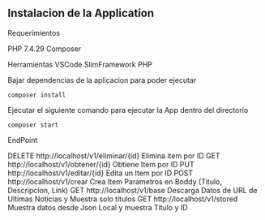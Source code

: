 ## Instalacion de la Application

Requerimientos

PHP 7.4.29
Composer

Herramientas
VSCode
SlimFramework
PHP

Bajar dependencias de la aplicacion para poder ejecutar 

	composer install

Ejecutar el siguiente comando para ejecutar la App dentro del directorio

	composer start
	

EndPoint

DELETE http://localhost/v1/eliminar/{id} Elimina item por ID 
GET http://localhost/v1/obtener/{id} Obtiene Item por ID
PUT http://localhost/v1/editar/{id} Edita un Item por ID 
POST http://localhost/v1/crear Crea Item Parametros en Boddy (Titulo, Descripcion, Link)
GET http://localhost/v1/base Descarga Datos de URL de Ultimas Noticias y Muestra solo titulos
GET http://localhost/v1/stored Muestra datos desde Json Local y muestra Titulo y ID